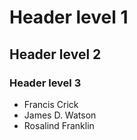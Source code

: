 # Header level 1
## Header level 2
### Header level 3

- Francis Crick
- James D. Watson
- Rosalind Franklin
